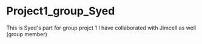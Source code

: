 # Project1_group_Syed
This is Syed's part for group projct 1
I have collaborated with Jimcell as well (group member)
